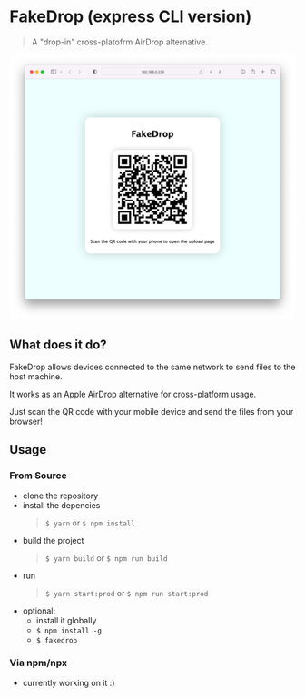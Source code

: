 # FakeDrop (express CLI version)

> A "drop-in" cross-platofrm AirDrop alternative.

![Screenshot](./media/screenshots/index.png)

## What does it do?

FakeDrop allows devices connected to the same network to send files to the host machine.

It works as an Apple AirDrop alternative for cross-platform usage.

Just scan the QR code with your mobile device and send the files from your browser!

## Usage

### From Source

- clone the repository
- install the depencies
  > `$ yarn` or `$ npm install`
- build the project
  > `$ yarn build` or `$ npm run build`
- run
  > `$ yarn start:prod` or `$ npm run start:prod`
- optional:
  - install it globally
  - `$ npm install -g`
  - `$ fakedrop`

### Via npm/npx

- currently working on it :)
